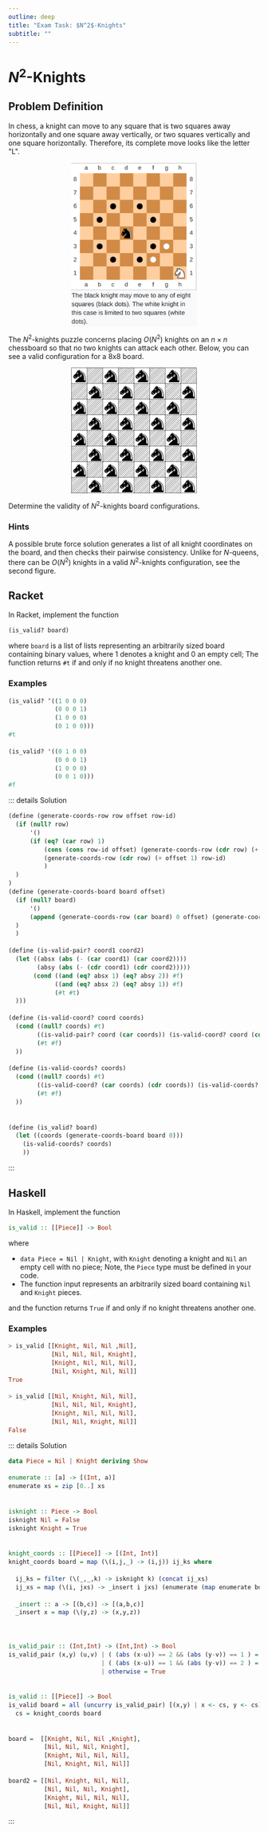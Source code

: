 ```yaml
---
outline: deep
title: "Exam Task: $N^2$-Knights"
subtitle: ""
---
```


# $N^2$-Knights

## Problem Definition

In chess, a knight can move to any square that is two squares away horizontally and one square away
vertically, or two squares vertically and one square horizontally. Therefore, its complete move
looks like the letter "L".

<img src="/img/n2-knights.png" style="max-width: 50%; display: block; margin: 0 auto;">

The $N^2$-knights puzzle concerns placing $O(N^2)$ knights on an $n \times n$ chessboard so that no
two knights can attack each other.  Below, you can see a valid configuration for a 8x8 board.

<img src="/img/n2-knights-max.png" style="max-width: 50%; display: block; margin: 0 auto;">

Determine the validity of $N^2$-knights board configurations.

### Hints


A possible brute force solution generates a list of all knight coordinates on the board, and then
checks their pairwise consistency.
Unlike for $N$-queens, there can be $O(N^2)$ knights in a valid $N^2$-knights configuration, see the
second figure.


## Racket

In Racket, implement the function

```scheme
(is_valid? board)
```

where `board` is a list of lists representing an arbitrarily sized board containing binary values,
where 1 denotes a knight and 0 an empty cell; The function returns `#t` if and only if no knight
threatens another one.

### Examples
```scheme
(is_valid? ‘((1 0 0 0)
             (0 0 0 1)
             (1 0 0 0)
             (0 1 0 0)))
#t

(is_valid? '((0 1 0 0)
             (0 0 0 1)
             (1 0 0 0)
             (0 0 1 0)))
#f
```


::: details Solution
```scheme
(define (generate-coords-row row offset row-id)
  (if (null? row)
      '()
      (if (eq? (car row) 1)
          (cons (cons row-id offset) (generate-coords-row (cdr row) (+ offset 1) row-id))
          (generate-coords-row (cdr row) (+ offset 1) row-id)
          )
  )
)
(define (generate-coords-board board offset)
  (if (null? board)
      '()
      (append (generate-coords-row (car board) 0 offset) (generate-coords-board (cdr board) (+ offset 1)) )
  )
  )

(define (is-valid-pair? coord1 coord2)
  (let ((absx (abs (- (car coord1) (car coord2))))
        (absy (abs (- (cdr coord1) (cdr coord2)))))
       (cond ((and (eq? absx 1) (eq? absy 2)) #f)
             ((and (eq? absx 2) (eq? absy 1)) #f)
             (#t #t)
  )))

(define (is-valid-coord? coord coords)
  (cond ((null? coords) #t)
        ((is-valid-pair? coord (car coords)) (is-valid-coord? coord (cdr coords)))
        (#t #f)
  ))

(define (is-valid-coords? coords)
  (cond ((null? coords) #t)
        ((is-valid-coord? (car coords) (cdr coords)) (is-valid-coords? (cdr coords)))
        (#t #f)
  ))


(define (is_valid? board)
  (let ((coords (generate-coords-board board 0)))
    (is-valid-coords? coords)
    ))
```
:::



## Haskell

In Haskell, implement the function

```haskell
is_valid :: [[Piece]] -> Bool
```

where

* `data Piece = Nil | Knight`, with `Knight` denoting a knight and `Nil` an empty cell with no
  piece; Note, the `Piece` type must be defined in your code.
* The function input represents an arbitrarily sized board containing `Nil` and `Knight` pieces.

and the function returns `True` if and only if no knight threatens another one.

### Examples

```haskell
> is_valid [[Knight, Nil, Nil ,Nil],
            [Nil, Nil, Nil, Knight],
            [Knight, Nil, Nil, Nil],
            [Nil, Knight, Nil, Nil]]
True

> is_valid [[Nil, Knight, Nil, Nil],
            [Nil, Nil, Nil, Knight],
            [Knight, Nil, Nil, Nil],
            [Nil, Nil, Knight, Nil]]
False
```

::: details Solution
```haskell
data Piece = Nil | Knight deriving Show

enumerate :: [a] -> [(Int, a)]
enumerate xs = zip [0..] xs


isknight :: Piece -> Bool
isknight Nil = False
isknight Knight = True


knight_coords :: [[Piece]] -> [(Int, Int)]
knight_coords board = map (\(i,j,_) -> (i,j)) ij_ks where 

  ij_ks = filter (\(_,_,k) -> isknight k) (concat ij_xs)
  ij_xs = map (\(i, jxs) -> _insert i jxs) (enumerate (map enumerate board))

  _insert :: a -> [(b,c)] -> [(a,b,c)]
  _insert x = map (\(y,z) -> (x,y,z))



is_valid_pair :: (Int,Int) -> (Int,Int) -> Bool
is_valid_pair (x,y) (u,v) | ( (abs (x-u)) == 2 && (abs (y-v)) == 1 ) = False
                          | ( (abs (x-u)) == 1 && (abs (y-v)) == 2 ) = False
                          | otherwise = True


is_valid :: [[Piece]] -> Bool
is_valid board = all (uncurry is_valid_pair) [(x,y) | x <- cs, y <- cs] where
  cs = knight_coords board


board =  [[Knight, Nil, Nil ,Knight],
          [Nil, Nil, Nil, Knight],
          [Knight, Nil, Nil, Nil],
          [Nil, Knight, Nil, Nil]]

board2 = [[Nil, Knight, Nil, Nil],
          [Nil, Nil, Nil, Knight],
          [Knight, Nil, Nil, Nil],
          [Nil, Nil, Knight, Nil]]
```
:::
